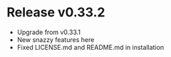 # Release v0.33.2

- Upgrade from v0.33.1
- New snazzy features here
- Fixed LICENSE.md and README.md in installation
